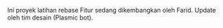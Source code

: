 Ini proyek latihan rebase
Fitur sedang dikembangkan oleh Farid.
Update oleh tim desain (Plasmic bot).
